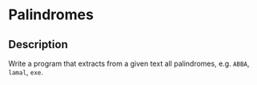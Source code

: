 # Palindromes

## Description
Write a program that extracts from a given text all palindromes, e.g. `ABBA`, `lamal`, `exe`.

